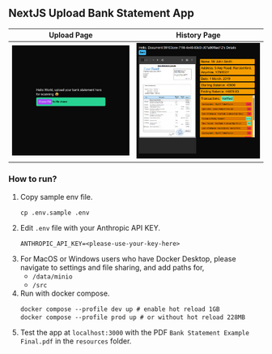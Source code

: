 ## NextJS Upload Bank Statement App

| Upload Page                          | History Page                          |
| ------------------------------------ | ------------------------------------- |
| ![](resources/bstatement-upload.png) | ![](resources/bstatement-history.png) |

### How to run?

1. Copy sample env file.
   ```
   cp .env.sample .env
   ```
2. Edit `.env` file with your Anthropic API KEY.
   ```
   ANTHROPIC_API_KEY=<please-use-your-key-here>
   ```
3. For MacOS or Windows users who have Docker Desktop, please navigate to settings and file sharing, and add paths for,
   - `/data/minio`
   - `/src`
4. Run with docker compose.
   ```
   docker compose --profile dev up # enable hot reload 1GB
   docker compose --profile prod up # or without hot reload 228MB
   ```
5. Test the app at `localhost:3000` with the PDF `Bank Statement Example Final.pdf` in the `resources` folder.
